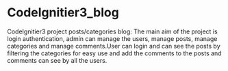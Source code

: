 # CodeIgnitier3_blog
CodeIgnitier3 project posts/categories blog: The main aim of the project is login authentication, admin can manage the users, manage posts, manage categories and manage comments.User can login and can see the posts by filtering the categories for easy use and add the comments to the posts and comments can see by all the users.
